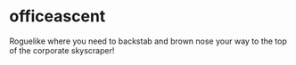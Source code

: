 officeascent
============

Roguelike where you need to backstab and brown nose your way to the top of the corporate skyscraper!
